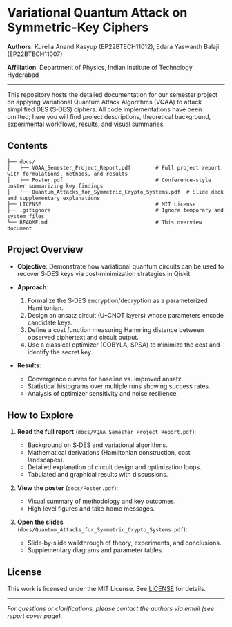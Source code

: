 # Variational Quantum Attack on Symmetric-Key Ciphers

**Authors**: Kurella Anand Kasyup (EP22BTECH11012), Edara Yaswanth Balaji (EP22BTECH11007)

**Affiliation**: Department of Physics, Indian Institute of Technology Hyderabad

---

This repository hosts the detailed documentation for our semester project on applying Variational Quantum Attack Algorithms (VQAA) to attack simplified DES (S‑DES) ciphers. All code implementations have been omitted; here you will find project descriptions, theoretical background, experimental workflows, results, and visual summaries.

## Contents

```
├── docs/
│   ├── VQAA_Semester_Project_Report.pdf        # Full project report with formulations, methods, and results
│   ├── Poster.pdf                              # Conference‑style poster summarizing key findings
│   └── Quantum_Attacks_for_Symmetric_Crypto_Systems.pdf  # Slide deck and supplementary explanations
├── LICENSE                                     # MIT License
├── .gitignore                                  # Ignore temporary and system files
└── README.md                                   # This overview document
```

## Project Overview

* **Objective**: Demonstrate how variational quantum circuits can be used to recover S‑DES keys via cost‑minimization strategies in Qiskit.
* **Approach**:

  1. Formalize the S‑DES encryption/decryption as a parameterized Hamiltonian.
  2. Design an ansatz circuit (U–CNOT layers) whose parameters encode candidate keys.
  3. Define a cost function measuring Hamming distance between observed ciphertext and circuit output.
  4. Use a classical optimizer (COBYLA, SPSA) to minimize the cost and identify the secret key.
* **Results**:

  * Convergence curves for baseline vs. improved ansatz.
  * Statistical histograms over multiple runs showing success rates.
  * Analysis of optimizer sensitivity and noise resilience.

## How to Explore

1. **Read the full report** (`docs/VQAA_Semester_Project_Report.pdf`):

   * Background on S‑DES and variational algorithms.
   * Mathematical derivations (Hamiltonian construction, cost landscapes).
   * Detailed explanation of circuit design and optimization loops.
   * Tabulated and graphical results with discussions.

2. **View the poster** (`docs/Poster.pdf`):

   * Visual summary of methodology and key outcomes.
   * High‑level figures and take‑home messages.

3. **Open the slides** (`docs/Quantum_Attacks_for_Symmetric_Crypto_Systems.pdf`):

   * Slide‑by‑slide walkthrough of theory, experiments, and conclusions.
   * Supplementary diagrams and parameter tables.

## License

This work is licensed under the MIT License. See [LICENSE](LICENSE) for details.

---

*For questions or clarifications, please contact the authors via email (see report cover page).*

